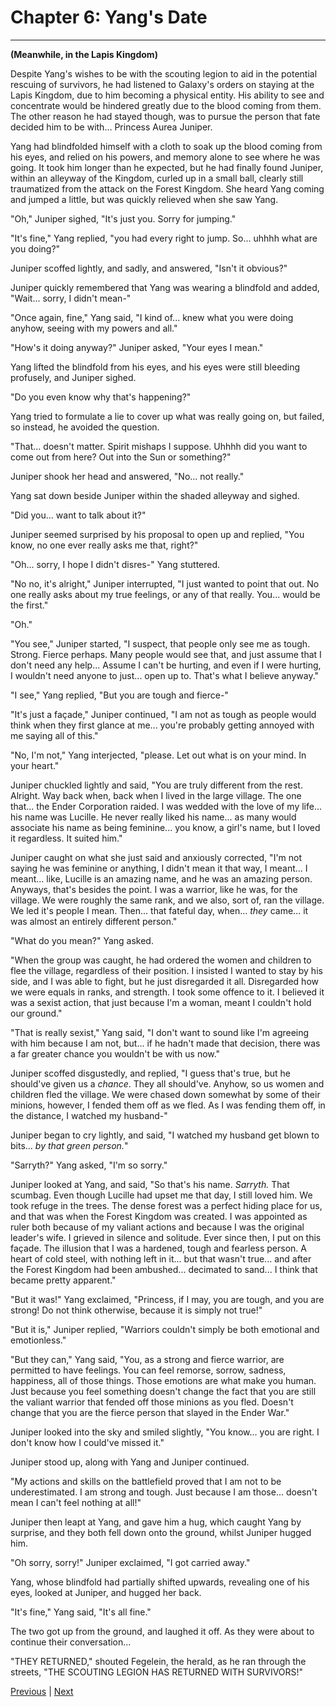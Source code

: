 # Chapter 6: Yang's Date
---

**(Meanwhile, in the Lapis Kingdom)**

Despite Yang's wishes to be with the scouting legion to aid in the potential rescuing of survivors, he had listened to Galaxy's orders on staying at the Lapis Kingdom, due to him becoming a physical entity. His ability to see and concentrate would be hindered greatly due to the blood coming from them. The other reason he had stayed though, was to pursue the person that fate decided him to be with... Princess Aurea Juniper.

Yang had blindfolded himself with a cloth to soak up the blood coming from his eyes, and relied on his powers, and memory alone to see where he was going. It took him longer than he expected, but he had finally found Juniper, within an alleyway of the Kingdom, curled up in a small ball, clearly still traumatized from the attack on the Forest Kingdom. She heard Yang coming and jumped a little, but was quickly relieved when she saw Yang.

"Oh," Juniper sighed, "It's just you. Sorry for jumping."

"It's fine," Yang replied, "you had every right to jump. So... uhhhh what are you doing?"

Juniper scoffed lightly, and sadly, and answered, "Isn't it obvious?"

Juniper quickly remembered that Yang was wearing a blindfold and added, "Wait... sorry, I didn't mean-"

"Once again, fine," Yang said, "I kind of... knew what you were doing anyhow, seeing with my powers and all."

"How's it doing anyway?" Juniper asked, "Your eyes I mean."

Yang lifted the blindfold from his eyes, and his eyes were still bleeding profusely, and Juniper sighed.

"Do you even know why that's happening?"

Yang tried to formulate a lie to cover up what was really going on, but failed, so instead, he avoided the question.

"That... doesn't matter. Spirit mishaps I suppose. Uhhhh did you want to come out from here? Out into the Sun or something?"

Juniper shook her head and answered, "No... not really."

Yang sat down beside Juniper within the shaded alleyway and sighed.

"Did you... want to talk about it?"

Juniper seemed surprised by his proposal to open up and replied, "You know, no one ever really asks me that, right?"

"Oh... sorry, I hope I didn't disres-" Yang stuttered.

"No no, it's alright," Juniper interrupted, "I just wanted to point that out. No one really asks about my true feelings, or any of that really. You... would be the first."

"Oh."

"You see," Juniper started, "I suspect, that people only see me as tough. Strong. Fierce perhaps. Many people would see that, and just assume that I don't need any help... Assume I can't be hurting, and even if I were hurting, I wouldn't need anyone to just... open up to. That's what I believe anyway."

"I see," Yang replied, "But you are tough and fierce-"

"It's just a façade," Juniper continued, "I am not as tough as people would think when they first glance at me... you're probably getting annoyed with me saying all of this."

"No, I'm not," Yang interjected, "please. Let out what is on your mind. In your heart."

Juniper chuckled lightly and said, "You are truly different from the rest. Alright. Way back when, back when I lived in the large village. The one that... the Ender Corporation raided. I was wedded with the love of my life... his name was Lucille. He never really liked his name... as many would associate his name as being feminine... you know, a girl's name, but I loved it regardless. It suited him."

Juniper caught on what she just said and anxiously corrected, "I'm not saying he was feminine or anything, I didn't mean it that way, I meant... I meant... like, Lucille is an amazing name, and he was an amazing person. Anyways, that's besides the point. I was a warrior, like he was, for the village. We were roughly the same rank, and we also, sort of, ran the village. We led it's people I mean. Then... that fateful day, when... *they* came... it was almost an entirely different person."

"What do you mean?" Yang asked.

"When the group was caught, he had ordered the women and children to flee the village, regardless of their position. I insisted I wanted to stay by his side, and I was able to fight, but he just disregarded it all. Disregarded how we were equals in ranks, and strength. I took some offence to it. I believed it was a sexist action, that just because I'm a woman, meant I couldn't hold our ground."

"That is really sexist," Yang said, "I don't want to sound like I'm agreeing with him because I am not, but... if he hadn't made that decision, there was a far greater chance you wouldn't be with us now."

Juniper scoffed disgustedly, and replied, "I guess that's true, but he should've given us a *chance*. They all should've. Anyhow, so us women and children fled the village. We were chased down somewhat by some of their minions, however, I fended them off as we fled. As I was fending them off, in the distance, I watched my husband-"

Juniper began to cry lightly, and said, "I watched my husband get blown to bits... *by that green person.*"

"Sarryth?" Yang asked, "I'm so sorry."

Juniper looked at Yang, and said, "So that's his name. *Sarryth.* That scumbag. Even though Lucille had upset me that day, I still loved him. We took refuge in the trees. The dense forest was a perfect hiding place for us, and that was when the Forest Kingdom was created. I was appointed as ruler both because of my valiant actions and because I was the original leader's wife. I grieved in silence and solitude. Ever since then, I put on this façade. The illusion that I was a hardened, tough and fearless person. A heart of cold steel, with nothing left in it... but that wasn't true... and after the Forest Kingdom had been ambushed... decimated to sand... I think that became pretty apparent."

"But it was!" Yang exclaimed, "Princess, if I may, you are tough, and you are strong! Do not think otherwise, because it is simply not true!"

"But it is," Juniper replied, "Warriors couldn't simply be both emotional and emotionless."

"But they can," Yang said, "You, as a strong and fierce warrior, are permitted to have feelings. You can feel remorse, sorrow, sadness, happiness, all of those things. Those emotions are what make you human. Just because you feel something doesn't change the fact that you are still the valiant warrior that fended off those minions as you fled. Doesn't change that you are the fierce person that slayed in the Ender War."

Juniper looked into the sky and smiled slightly, "You know... you are right. I don't know how I could've missed it."

Juniper stood up, along with Yang and Juniper continued.

"My actions and skills on the battlefield proved that I am not to be underestimated. I am strong and tough. Just because I am those... doesn't mean I can't feel nothing at all!"

Juniper then leapt at Yang, and gave him a hug, which caught Yang by surprise, and they both fell down onto the ground, whilst Juniper hugged him.

"Oh sorry, sorry!" Juniper exclaimed, "I got carried away."

Yang, whose blindfold had partially shifted upwards, revealing one of his eyes, looked at Juniper, and hugged her back.

"It's fine," Yang said, "It's all fine."

The two got up from the ground, and laughed it off. As they were about to continue their conversation...

"THEY RETURNED," shouted Fegelein, the herald, as he ran through the streets, "THE SCOUTING LEGION HAS RETURNED WITH SURVIVORS!"



[Previous](https://lemurkolachnik.github.io/Legend-of-Lemur/pages/book_3_chapters/5) | [Next](https://lemurkolachnik.github.io/Legend-of-Lemur/pages/book_3_chapters/7)
